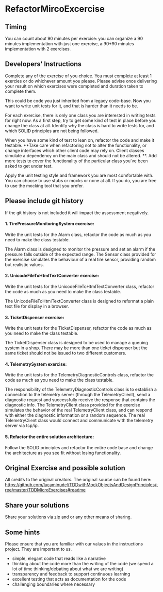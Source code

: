# RefactorMircoExcercise

## Timing
You can count about 90 minutes per exercise: you can organize a 90 minutes implementation with just one exercise, a 90+90 minutes implementation with 2 exercises.

## Developers’ Instructions
Complete any of the exercise of you choice. You must complete at least 1 exercies or do whichever amount you please. Please advise once delivering your result on which exercises were completed and duration taken to complete them.

This could be code you just inherited from a legacy code-base. Now you want to write unit tests for it, and that is harder than it needs to be.

For each exercise, there is only one class you are interested in writing tests for right now. As a first step, try to get some kind of test in place before you change the class at all. Identify why the class is hard to write tests for, and which SOLID principles are not being followed.

When you have some kind of test to lean on, refactor the code and make it testable. **Take care when refactoring not to alter the functionality, or change interfaces which other client code may rely on. Client classes simulate a dependency on the main class and should not be altered. **. Add more tests to cover the functionality of the particular class you've been asked to get under test.

Apply the unit testing style and framework you are most comfortable with. You can choose to use stubs or mocks or none at all. If you do, you are free to use the mocking tool that you prefer.

## Please include git history
If the git history is not included it will impact the assessment negatively.

#### 1. **TirePressureMonitoringSystem exercise**:
Write the unit tests for the Alarm class, refactor the code as much as you need to make the class testable.

The Alarm class is designed to monitor tire pressure and set an alarm if the pressure falls outside of the expected range. The Sensor class provided for the exercise simulates the behaviour of a real tire sensor, providing random but realistic values.

#### 2. **UnicodeFileToHtmlTextConverter exercise**:
Write the unit tests for the UnicodeFileToHtmlTextConverter class, refactor the code as much as you need to make the class testable.

The UnicodeFileToHtmlTextConverter class is designed to reformat a plain text file for display in a browser.


#### 3. **TicketDispenser exercise**:
Write the unit tests for the TicketDispenser, refactor the code as much as you need to make the class testable.

The TicketDispenser class is designed to be used to manage a queuing system in a shop. There may be more than one ticket dispenser but the same ticket should not be issued to two different customers.


#### 4. **TelemetrySystem exercise**:
Write the unit tests for the TelemetryDiagnosticControls class, refactor the code as much as you need to make the class testable.

The responsibility of the TelemetryDiagnosticControls class is to establish a connection to the telemetry server (through the TelemetryClient), send a diagnostic request and successfully receive the response that contains the diagnostic info. The TelemetryClient class provided for the exercise simulates the behavior of the real TelemetryClient class, and can respond with either the diagnostic information or a random sequence. The real TelemetryClient class would connect and communicate with the telemetry server via tcp/ip.

#### 5. **Refactor the entire solution architecture**:
Follow the SOLID principles and refactor the entire code base and change the architecture as you see fit without losing functionality.

## Original Exercise and possible solution

All credits to the original creators.
The original source can be found here: https://github.com/lucaminudel/TDDwithMockObjectsAndDesignPrinciples/tree/master/TDDMicroExercises#readme

## Share your solutions

Share your solutions via zip and or any other means of sharing.

## Some hints
Please ensure that you are familiar with our values in the instructions project.  They are important to us.

* simple, elegant code that reads like a narrative
* thinking about the code more than the writing of the code (we spend a lot of time thinking/debating about what we are writing)
* transparency and feedback to support continuous learning
* excellent testing that acts as documentation for the code
* challenging boundaries where necessary
